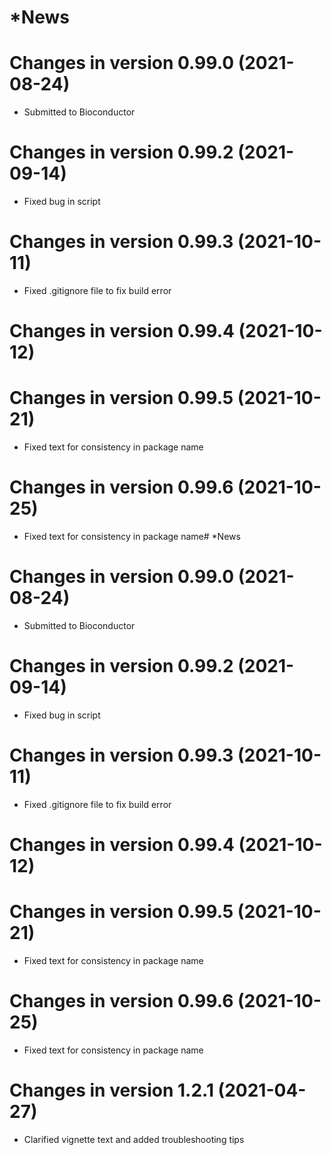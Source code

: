 # *News 

# Changes in version 0.99.0 (2021-08-24)
* Submitted to Bioconductor

# Changes in version 0.99.2 (2021-09-14)
* Fixed bug in script

# Changes in version 0.99.3 (2021-10-11)
* Fixed .gitignore file to fix build error

# Changes in version 0.99.4 (2021-10-12)

# Changes in version 0.99.5 (2021-10-21)
* Fixed text for consistency in package name

# Changes in version 0.99.6 (2021-10-25)
* Fixed text for consistency in package name# *News 

# Changes in version 0.99.0 (2021-08-24)
* Submitted to Bioconductor

# Changes in version 0.99.2 (2021-09-14)
* Fixed bug in script

# Changes in version 0.99.3 (2021-10-11)
* Fixed .gitignore file to fix build error

# Changes in version 0.99.4 (2021-10-12)

# Changes in version 0.99.5 (2021-10-21)
* Fixed text for consistency in package name

# Changes in version 0.99.6 (2021-10-25)
* Fixed text for consistency in package name

# Changes in version 1.2.1 (2021-04-27)
* Clarified vignette text and added troubleshooting tips